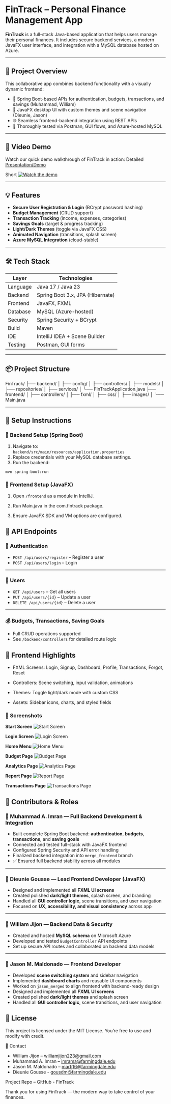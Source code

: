 # FinTrack – Personal Finance Management App

**FinTrack** is a full-stack Java-based application that helps users manage their personal finances. It includes secure backend services, a modern JavaFX user interface, and integration with a MySQL database hosted on Azure.

---

## 🧩 Project Overview

This collaborative app combines backend functionality with a visually dynamic frontend:
- 🔐 Spring Boot-based APIs for authentication, budgets, transactions, and savings (Muhammad, William)
- 🎨 JavaFX desktop UI with custom themes and scene navigation (Dieunie, Jason)
- 🌐 Seamless frontend-backend integration using REST APIs
- 🧪 Thoroughly tested via Postman, GUI flows, and Azure-hosted MySQL

---

## 🎥 Video Demo

Watch our quick demo walkthrough of FinTrack in action: 
Detailed [Presentation/Demo](https://youtu.be/d7Ji9XbgX3I)




Short [![Watch the demo](https://img.youtube.com/vi/ALf5bgb_v7Q/0.jpg)](https://youtu.be/ALf5bgb_v7Q?si=ksddIB-HRIqWnwC_)

---

## 💡 Features

- **Secure User Registration & Login** (BCrypt password hashing)
- **Budget Management** (CRUD support)
- **Transaction Tracking** (income, expenses, categories)
- **Savings Goals** (target & progress tracking)
- **Light/Dark Themes** (toggle via JavaFX CSS)
- **Animated Navigation** (transitions, splash screen)
- **Azure MySQL Integration** (cloud-stable)

---

## 🛠️ Tech Stack

| Layer     | Technologies                         |
|-----------|--------------------------------------|
| Language  | Java 17 / Java 23                    |
| Backend   | Spring Boot 3.x, JPA (Hibernate)     |
| Frontend  | JavaFX, FXML                         |
| Database  | MySQL (Azure-hosted)                 |
| Security  | Spring Security + BCrypt             |
| Build     | Maven                                |
| IDE       | IntelliJ IDEA + Scene Builder        |
| Testing   | Postman, GUI forms                   |

---

## 📦 Project Structure

FinTrack/
├── backend/
│ ├── config/
│ ├── controllers/
│ ├── models/
│ ├── repositories/
│ ├── services/
│ └── FinTrackApplication.java
├── frontend/
│ ├── controllers/
│ ├── fxml/
│ ├── css/
│ ├── images/
│ └── Main.java


---

## 🚀 Setup Instructions

### 🧱 Backend Setup (Spring Boot)
1. Navigate to:  
   `backend/src/main/resources/application.properties`
2. Replace credentials with your MySQL database settings.
3. Run the backend:


```bash
mvn spring-boot:run
```
### 🎨 Frontend Setup (JavaFX)
1. Open `/frontend` as a module in IntelliJ.

2. Run Main.java in the com.fintrack package.

3. Ensure JavaFX SDK and VM options are configured.

## 🔐 API Endpoints

### 🧾 Authentication
- `POST /api/users/register` – Register a user  
- `POST /api/users/login` – Login

---

### 👤 Users
- `GET /api/users` – Get all users  
- `PUT /api/users/{id}` – Update a user  
- `DELETE /api/users/{id}` – Delete a user

---

### 💰 Budgets, Transactions, Saving Goals
- Full CRUD operations supported  
- See `/backend/controllers` for detailed route logic

## 🌈 Frontend Highlights
- FXML Screens: Login, Signup, Dashboard, Profile, Transactions, Forgot, Reset

- Controllers: Scene switching, input validation, animations

- Themes: Toggle light/dark mode with custom CSS

- Assets: Sidebar icons, charts, and styled fields

### 📸 Screenshots

**Start Screen**
![Start Screen](assets/start_screen_1_optimized.png)

**Login Screen**
![Login Screen](assets/login_screen.png)

**Home Menu**
![Home Menu](assets/home_menu.png)

**Budget Page**
![Budget Page](assets/budget_page.png)

**Analytics Page**
![Analytics Page](assets/analytics_gif.gif)

**Report Page**
![Report Page](assets/report_page.png)

**Transactions Page**
![Transactions Page](assets/transactions_page.png)

## 👥 Contributors & Roles

### 🔧 Muhammad A. Imran — Full Backend Development & Integration
- Built complete Spring Boot backend: **authentication**, **budgets**, **transactions**, and **saving goals**
- Connected and tested full-stack with JavaFX frontend
- Configured Spring Security and API error handling
- Finalized backend integration into `merge_frontend` branch
- ✅ Ensured full backend stability across all modules  


---

### 🎨 Dieunie Gousse — Lead Frontend Developer (JavaFX)
- Designed and implemented all **FXML UI screens**
- Created polished **dark/light themes**, splash screen, and branding
- Handled all **GUI controller logic**, scene transitions, and user navigation
- Focused on **UX, accessibility, and visual consistency** across app  


---

### 🧱 William Jijon — Backend Data & Security
- Created and hosted **MySQL schema** on Microsoft Azure
- Developed and tested `BudgetController` API endpoints
- Set up secure API routes and collaborated on backend data models  


---

### 🧩 Jason M. Maldonado — Frontend Developer
- Developed **scene switching system** and sidebar navigation
- Implemented **dashboard charts** and reusable UI components
- Worked on `jason_merged` to align frontend with backend-ready design
- Designed and implemented all **FXML UI screens**
- Created polished **dark/light themes** and splash screen
- Handled all **GUI controller logic**, scene transitions, and user navigation
  


## 📜 License
This project is licensed under the MIT License. You’re free to use and modify with credit.

📧 Contact
- William Jijon – williamjijon223@gmail.com
- Muhammad A. Imran – imrama@farmingdale.edu
- Jason M. Maldonado – martj16@farmingdale.edu
- Dieunie Gousse - gousdm@farmingdale.edu 

Project Repo – GitHub - FinTrack

Thank you for using FinTrack — the modern way to take control of your finances.
